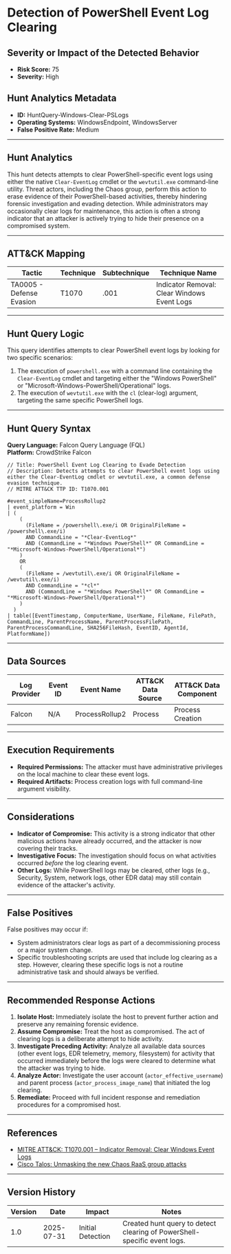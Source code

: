 # Detection of PowerShell Event Log Clearing

## Severity or Impact of the Detected Behavior
- **Risk Score:** 75
- **Severity:** High

## Hunt Analytics Metadata

- **ID:** HuntQuery-Windows-Clear-PSLogs
- **Operating Systems:** WindowsEndpoint, WindowsServer
- **False Positive Rate:** Medium

---

## Hunt Analytics

This hunt detects attempts to clear PowerShell-specific event logs using either the native `Clear-EventLog` cmdlet or the `wevtutil.exe` command-line utility. Threat actors, including the Chaos group, perform this action to erase evidence of their PowerShell-based activities, thereby hindering forensic investigation and evading detection. While administrators may occasionally clear logs for maintenance, this action is often a strong indicator that an attacker is actively trying to hide their presence on a compromised system.

---

## ATT&CK Mapping

| Tactic                        | Technique   | Subtechnique | Technique Name                                 |
|-------------------------------|-------------|--------------|------------------------------------------------|
| TA0005 - Defense Evasion      | T1070       | .001         | Indicator Removal: Clear Windows Event Logs    |

---

## Hunt Query Logic

This query identifies attempts to clear PowerShell event logs by looking for two specific scenarios:
1.  The execution of `powershell.exe` with a command line containing the `Clear-EventLog` cmdlet and targeting either the "Windows PowerShell" or "Microsoft-Windows-PowerShell/Operational" logs.
2.  The execution of `wevtutil.exe` with the `cl` (clear-log) argument, targeting the same specific PowerShell logs.

---

## Hunt Query Syntax

**Query Language:** Falcon Query Language (FQL)  
**Platform:** CrowdStrike Falcon

```fql
// Title: PowerShell Event Log Clearing to Evade Detection
// Description: Detects attempts to clear PowerShell event logs using either the Clear-EventLog cmdlet or wevtutil.exe, a common defense evasion technique.
// MITRE ATT&CK TTP ID: T1070.001

#event_simpleName=ProcessRollup2
| event_platform = Win
| (
    (
      (FileName = /powershell\.exe/i OR OriginalFileName = /powershell\.exe/i)
      AND CommandLine = "*Clear-EventLog*"
      AND (CommandLine = "*Windows PowerShell*" OR CommandLine = "*Microsoft-Windows-PowerShell/Operational*")
    )
    OR
    (
      (FileName = /wevtutil\.exe/i OR OriginalFileName = /wevtutil\.exe/i)
      AND CommandLine = "*cl*"
      AND (CommandLine = "*Windows PowerShell*" OR CommandLine = "*Microsoft-Windows-PowerShell/Operational*")
    )
  )
| table([EventTimestamp, ComputerName, UserName, FileName, FilePath, CommandLine, ParentProcessName, ParentProcessFilePath, ParentProcessCommandLine, SHA256FileHash, EventID, AgentId, PlatformName])
```

---

## Data Sources

| Log Provider | Event ID | Event Name       | ATT&CK Data Source  | ATT&CK Data Component  |
|--------------|----------|------------------|---------------------|------------------------|
| Falcon       | N/A      | ProcessRollup2   | Process             | Process Creation       |

---

## Execution Requirements

- **Required Permissions:** The attacker must have administrative privileges on the local machine to clear these event logs.
- **Required Artifacts:** Process creation logs with full command-line argument visibility.

---

## Considerations

- **Indicator of Compromise:** This activity is a strong indicator that other malicious actions have already occurred, and the attacker is now covering their tracks.
- **Investigative Focus:** The investigation should focus on what activities occurred *before* the log clearing event.
- **Other Logs:** While PowerShell logs may be cleared, other logs (e.g., Security, System, network logs, other EDR data) may still contain evidence of the attacker's activity.

---

## False Positives

False positives may occur if:
- System administrators clear logs as part of a decommissioning process or a major system change.
- Specific troubleshooting scripts are used that include log clearing as a step.
However, clearing these specific logs is not a routine administrative task and should always be verified.

---

## Recommended Response Actions

1.  **Isolate Host:** Immediately isolate the host to prevent further action and preserve any remaining forensic evidence.
2.  **Assume Compromise:** Treat the host as compromised. The act of clearing logs is a deliberate attempt to hide activity.
3.  **Investigate Preceding Activity:** Analyze all available data sources (other event logs, EDR telemetry, memory, filesystem) for activity that occurred immediately before the logs were cleared to determine what the attacker was trying to hide.
4.  **Analyze Actor:** Investigate the user account (`actor_effective_username`) and parent process (`actor_process_image_name`) that initiated the log clearing.
5.  **Remediate:** Proceed with full incident response and remediation procedures for a compromised host.

---

## References

- [MITRE ATT&CK: T1070.001 – Indicator Removal: Clear Windows Event Logs](https://attack.mitre.org/techniques/T1070/001/)
- [Cisco Talos: Unmasking the new Chaos RaaS group attacks](https://blog.talosintelligence.com/new-chaos-ransomware/)

---

## Version History

| Version | Date       | Impact            | Notes                                                              |
|---------|------------|-------------------|--------------------------------------------------------------------|
| 1.0     | 2025-07-31 | Initial Detection | Created hunt query to detect clearing of PowerShell-specific event logs. |
